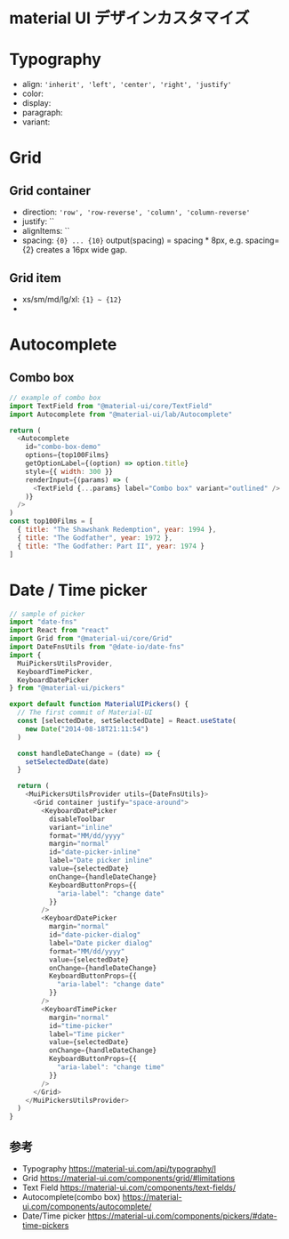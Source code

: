 # material UI デザインカスタマイズ

# Typography

- align: `'inherit', 'left', 'center', 'right', 'justify'`
- color:
- display:
- paragraph:
- variant:

# Grid

## Grid container

- direction: `'row', 'row-reverse', 'column', 'column-reverse'`
- justify: ``
- alignItems: ``
- spacing: `{0} ... {10}`
  output(spacing) = spacing \* 8px, e.g. spacing={2} creates a 16px wide gap.

## Grid item

- xs/sm/md/lg/xl: `{1} ~ {12}`
-

# Autocomplete

## Combo box

```js
// example of combo box
import TextField from "@material-ui/core/TextField"
import Autocomplete from "@material-ui/lab/Autocomplete"

return (
  <Autocomplete
    id="combo-box-demo"
    options={top100Films}
    getOptionLabel={(option) => option.title}
    style={{ width: 300 }}
    renderInput={(params) => (
      <TextField {...params} label="Combo box" variant="outlined" />
    )}
  />
)
const top100Films = [
  { title: "The Shawshank Redemption", year: 1994 },
  { title: "The Godfather", year: 1972 },
  { title: "The Godfather: Part II", year: 1974 }
]
```

# Date / Time picker

```js
// sample of picker
import "date-fns"
import React from "react"
import Grid from "@material-ui/core/Grid"
import DateFnsUtils from "@date-io/date-fns"
import {
  MuiPickersUtilsProvider,
  KeyboardTimePicker,
  KeyboardDatePicker
} from "@material-ui/pickers"

export default function MaterialUIPickers() {
  // The first commit of Material-UI
  const [selectedDate, setSelectedDate] = React.useState(
    new Date("2014-08-18T21:11:54")
  )

  const handleDateChange = (date) => {
    setSelectedDate(date)
  }

  return (
    <MuiPickersUtilsProvider utils={DateFnsUtils}>
      <Grid container justify="space-around">
        <KeyboardDatePicker
          disableToolbar
          variant="inline"
          format="MM/dd/yyyy"
          margin="normal"
          id="date-picker-inline"
          label="Date picker inline"
          value={selectedDate}
          onChange={handleDateChange}
          KeyboardButtonProps={{
            "aria-label": "change date"
          }}
        />
        <KeyboardDatePicker
          margin="normal"
          id="date-picker-dialog"
          label="Date picker dialog"
          format="MM/dd/yyyy"
          value={selectedDate}
          onChange={handleDateChange}
          KeyboardButtonProps={{
            "aria-label": "change date"
          }}
        />
        <KeyboardTimePicker
          margin="normal"
          id="time-picker"
          label="Time picker"
          value={selectedDate}
          onChange={handleDateChange}
          KeyboardButtonProps={{
            "aria-label": "change time"
          }}
        />
      </Grid>
    </MuiPickersUtilsProvider>
  )
}
```

## 参考

- Typography https://material-ui.com/api/typography/l
- Grid https://material-ui.com/components/grid/#limitations
- Text Field https://material-ui.com/components/text-fields/
- Autocomplete(combo box) https://material-ui.com/components/autocomplete/
- Date/Time picker https://material-ui.com/components/pickers/#date-time-pickers

